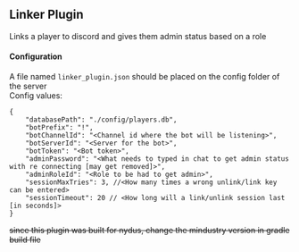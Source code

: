 ## Linker Plugin

Links a player to discord and gives them admin status based on a role <br>
#### Configuration

A file named `linker_plugin.json` should be placed on the config folder of the server <br>
Config values:<br>
```jsonc
{
    "databasePath": "./config/players.db",
    "botPrefix": "!",
    "botChannelId": "<Channel id where the bot will be listening>",
    "botServerId": "<Server for the bot>",
    "botToken": "<Bot token>",
    "adminPassword": "<What needs to typed in chat to get admin status with re connecting [may get removed]>",
    "adminRoleId": "<Role to be had to get admin>",
    "sessionMaxTries": 3, //<How many times a wrong unlink/link key can be entered>
    "sessionTimeout": 20 // <How long will a link/unlink session last [in seconds]>
}
```
~~since this plugin was built for nydus, change the mindustry version in gradle build file~~
